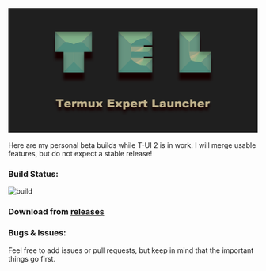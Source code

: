 <img src="https://github.com/t-e-l/artwork/raw/master/github_banner.png" data-canonical-src="https://github.com/t-e-l/artwork/raw/master/github_banner.png"  />

Here are my personal beta builds while T-UI 2 is in work.
I will merge usable features, but do not expect a stable release!


### Build Status:

![build](https://api.travis-ci.com/t-e-l/tel.svg?branch=master) 

  

### Download from [releases](https://github.com/tui-expert/tui-expert2/releases/latest)
### Bugs & Issues:
Feel free to add issues or pull requests, but keep in mind that the important things go first.

